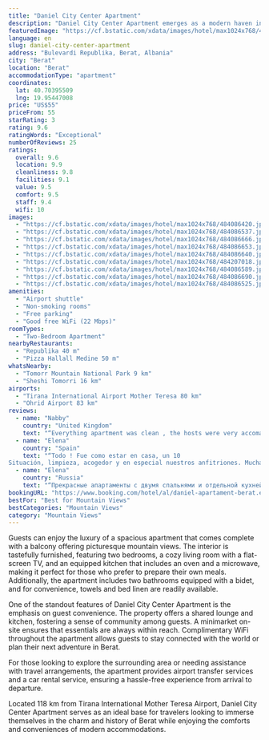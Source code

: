 ```yaml
---
title: "Daniel City Center Apartment"
description: "Daniel City Center Apartment emerges as a modern haven in the heart of Berat, offering a blend of convenience and comfort for travelers seeking a home away from home."
featuredImage: "https://cf.bstatic.com/xdata/images/hotel/max1024x768/484086420.jpg?k=54033b9ba0c26b52ad03ab9cfa6f0c8c68995a647b62092bac478c9445a9664a&o=&hp=1"
language: en
slug: daniel-city-center-apartment
address: "Bulevardi Republika, Berat, Albania"
city: "Berat"
location: "Berat"
accommodationType: "apartment"
coordinates:
  lat: 40.70395509
  lng: 19.95447008
price: "US$55"
priceFrom: 55
starRating: 3
rating: 9.6
ratingWords: "Exceptional"
numberOfReviews: 25
ratings:
  overall: 9.6
  location: 9.9
  cleanliness: 9.8
  facilities: 9.1
  value: 9.5
  comfort: 9.5
  staff: 9.4
  wifi: 10
images:
  - "https://cf.bstatic.com/xdata/images/hotel/max1024x768/484086420.jpg?k=54033b9ba0c26b52ad03ab9cfa6f0c8c68995a647b62092bac478c9445a9664a&o=&hp=1"
  - "https://cf.bstatic.com/xdata/images/hotel/max1024x768/484086537.jpg?k=65b2c431d12c6ee7fb54003405c1c61d816b110606de50c92267a1aab1129892&o=&hp=1"
  - "https://cf.bstatic.com/xdata/images/hotel/max1024x768/484086666.jpg?k=5df15fd5945e52946bbec454380372d50b65b033cfe0477c391f328018006008&o=&hp=1"
  - "https://cf.bstatic.com/xdata/images/hotel/max1024x768/484086653.jpg?k=f4b9930122f9bc29a5dc737aa7a9367d0ccf6ad3e31f27c24ac2aa5707bc1c76&o=&hp=1"
  - "https://cf.bstatic.com/xdata/images/hotel/max1024x768/484086640.jpg?k=d98b1c9819d706dd2b02eb0174d17f1bfbc59debf97a0bcdcf2f0ba4ccd62020&o=&hp=1"
  - "https://cf.bstatic.com/xdata/images/hotel/max1024x768/484207018.jpg?k=291660f54b29bd230a6025e48fc7007b6d2f1b71f1595a954a7ffb1b408c392c&o=&hp=1"
  - "https://cf.bstatic.com/xdata/images/hotel/max1024x768/484086589.jpg?k=302ae27677a9aa49d6ddb0df2613db34aeecc78fc0fa55534d49b96ee5c7d07f&o=&hp=1"
  - "https://cf.bstatic.com/xdata/images/hotel/max1024x768/484086690.jpg?k=e59384ed0e539942928bfc37abfe4068ff23edebf18c78c5d105645699375895&o=&hp=1"
  - "https://cf.bstatic.com/xdata/images/hotel/max1024x768/484086525.jpg?k=35e1f89b320de5be6aba7333b8dbcef6c3e9fc5d59962c607fb042a34f64af16&o=&hp=1"
amenities:
  - "Airport shuttle"
  - "Non-smoking rooms"
  - "Free parking"
  - "Good free WiFi (22 Mbps)"
roomTypes:
  - "Two-Bedroom Apartment"
nearbyRestaurants:
  - "Republika 40 m"
  - "Pizza Hallall Medine 50 m"
whatsNearby:
  - "Tomorr Mountain National Park 9 km"
  - "Sheshi Tomorri 16 km"
airports:
  - "Tirana International Airport Mother Teresa 80 km"
  - "Ohrid Airport 83 km"
reviews:
  - name: "Nabby"
    country: "United Kingdom"
    text: "“Everything apartment was clean , the hosts were very accomadating ,the communication with them was superb also the location was perfect with amazing views from the windows and balcony the facilities were super clean and tidy everything was...”"
  - name: "Elena"
    country: "Spain"
    text: "“Todo ! Fue como estar en casa, un 10
Situación, limpieza, acogedor y en especial nuestros anfitriones. Muchas gracias !”"
  - name: "Elena"
    country: "Russia"
    text: "“Прекрасные апартаменты с двумя спальнями и отдельной кухней. Большая прихожая. Везде чистота и порядок. В наличии есть всё, что нужно для проживания: гладильная доска и утюг, очень приятная и качественная посуда, хороший холодильник, плотные мешки...”"
bookingURL: "https://www.booking.com/hotel/al/daniel-apartament-berat.en-gb.html?aid=8035640"
bestFor: "Best for Mountain Views"
bestCategories: "Mountain Views"
category: "Mountain Views"
---
```


Guests can enjoy the luxury of a spacious apartment that comes complete with a balcony offering picturesque mountain views. The interior is tastefully furnished, featuring two bedrooms, a cozy living room with a flat-screen TV, and an equipped kitchen that includes an oven and a microwave, making it perfect for those who prefer to prepare their own meals. Additionally, the apartment includes two bathrooms equipped with a bidet, and for convenience, towels and bed linen are readily available.

One of the standout features of Daniel City Center Apartment is the emphasis on guest convenience. The property offers a shared lounge and kitchen, fostering a sense of community among guests. A minimarket on-site ensures that essentials are always within reach. Complimentary WiFi throughout the apartment allows guests to stay connected with the world or plan their next adventure in Berat.

For those looking to explore the surrounding area or needing assistance with travel arrangements, the apartment provides airport transfer services and a car rental service, ensuring a hassle-free experience from arrival to departure.

Located 118 km from Tirana International Mother Teresa Airport, Daniel City Center Apartment serves as an ideal base for travelers looking to immerse themselves in the charm and history of Berat while enjoying the comforts and conveniences of modern accommodations.